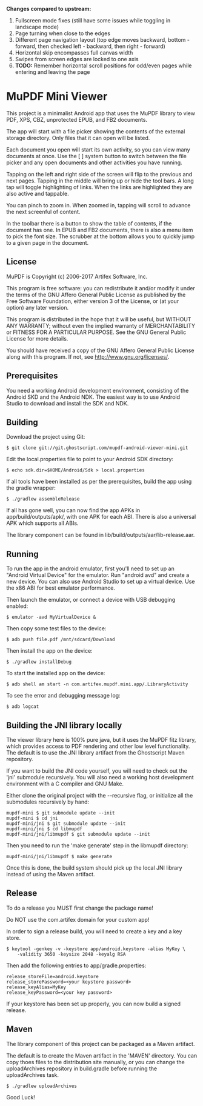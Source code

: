 **Changes compared to upstream:**

1. Fullscreen mode fixes (still have some issues while toggling in
   landscape mode)
2. Page turning when close to the edges
3. Different page navigation layout (top edge moves backward,
   bottom - forward, then checked left - backward, then right - forward)
4. Horizontal skip encompasses full canvas width
5. Swipes from screen edges are locked to one axis
6. **TODO:** Remember horizontal scroll positions for odd/even pages while
   entering and leaving the page

# MuPDF Mini Viewer

This project is a minimalist Android app that uses the MuPDF library to view
PDF, XPS, CBZ, unprotected EPUB, and FB2 documents.

The app will start with a file picker showing the contents of the external
storage directory. Only files that it can open will be listed.

Each document you open will start its own activity, so you can view many
documents at once. Use the [ ] system button to switch between the file picker
and any open documents and other activities you have running.

Tapping on the left and right side of the screen will flip to the previous and
next pages. Tapping in the middle will bring up or hide the tool bars. A long
tap will toggle highlighting of links. When the links are highlighted they are
also active and tappable.

You can pinch to zoom in. When zoomed in, tapping will scroll to advance the
next screenful of content.

In the toolbar there is a button to show the table of contents, if the document
has one. In EPUB and FB2 documents, there is also a menu item to pick the font
size. The scrubber at the bottom allows you to quickly jump to a given page in
the document.

## License

MuPDF is Copyright (c) 2006-2017 Artifex Software, Inc.

This program is free software: you can redistribute it and/or modify it under
the terms of the GNU Affero General Public License as published by the Free
Software Foundation, either version 3 of the License, or (at your option) any
later version.

This program is distributed in the hope that it will be useful, but WITHOUT ANY
WARRANTY; without even the implied warranty of MERCHANTABILITY or FITNESS FOR A
PARTICULAR PURPOSE. See the GNU General Public License for more details.

You should have received a copy of the GNU Affero General Public License along
with this program. If not, see <http://www.gnu.org/licenses/>.

## Prerequisites

You need a working Android development environment, consisting of the Android
SKD and the Android NDK. The easiest way is to use Android Studio to download
and install the SDK and NDK.

## Building

Download the project using Git:

	$ git clone git://git.ghostscript.com/mupdf-android-viewer-mini.git

Edit the local.properties file to point to your Android SDK directory:

	$ echo sdk.dir=$HOME/Android/Sdk > local.properties

If all tools have been installed as per the prerequisites, build the app using
the gradle wrapper:

	$ ./gradlew assembleRelease

If all has gone well, you can now find the app APKs in app/build/outputs/apk/,
with one APK for each ABI. There is also a universal APK which supports all
ABIs.

The library component can be found in lib/build/outputs/aar/lib-release.aar.

## Running

To run the app in the android emulator, first you'll need to set up an "Android
Virtual Device" for the emulator. Run "android avd" and create a new device.
You can also use Android Studio to set up a virtual device. Use the x86 ABI for
best emulator performance.

Then launch the emulator, or connect a device with USB debugging enabled:

	$ emulator -avd MyVirtualDevice &

Then copy some test files to the device:

	$ adb push file.pdf /mnt/sdcard/Download

Then install the app on the device:

	$ ./gradlew installDebug

To start the installed app on the device:

	$ adb shell am start -n com.artifex.mupdf.mini.app/.LibraryActivity

To see the error and debugging message log:

	$ adb logcat

## Building the JNI library locally

The viewer library here is 100% pure java, but it uses the MuPDF fitz library,
which provides access to PDF rendering and other low level functionality.
The default is to use the JNI library artifact from the Ghostscript Maven
repository.

If you want to build the JNI code yourself, you will need to check out the
'jni' submodule recursively. You will also need a working host development
environment with a C compiler and GNU Make.

Either clone the original project with the --recursive flag, or initialize all
the submodules recursively by hand:

	mupdf-mini $ git submodule update --init
	mupdf-mini $ cd jni
	mupdf-mini/jni $ git submodule update --init
	mupdf-mini/jni $ cd libmupdf
	mupdf-mini/jni/libmupdf $ git submodule update --init

Then you need to run the 'make generate' step in the libmupdf directory:

	mupdf-mini/jni/libmupdf $ make generate

Once this is done, the build system should pick up the local JNI library
instead of using the Maven artifact.

## Release

To do a release you MUST first change the package name!

Do NOT use the com.artifex domain for your custom app!

In order to sign a release build, you will need to create a key and a key
store.

	$ keytool -genkey -v -keystore app/android.keystore -alias MyKey \
		-validity 3650 -keysize 2048 -keyalg RSA

Then add the following entries to app/gradle.properties:

	release_storeFile=android.keystore
	release_storePassword=<your keystore password>
	release_keyAlias=MyKey
	release_keyPassword=<your key password>

If your keystore has been set up properly, you can now build a signed release.

## Maven

The library component of this project can be packaged as a Maven artifact.

The default is to create the Maven artifact in the 'MAVEN' directory. You can
copy thoes files to the distribution site manually, or you can change the
uploadArchives repository in build.gradle before running the uploadArchives
task.

	$ ./gradlew uploadArchives

Good Luck!
